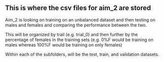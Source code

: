 ## This is where the csv files for aim_2 are stored

Aim_2 is looking on training on an unbalanced dataset and then testing on males and females and comparing the performance between the two. 

This will be organized by trail (e.g. trial_0) and then further by the percentage of females in the training sets (e.g. 0%F would be training on males whereas 100%F
would be training on only females)

Within each of the subfolders, will be the test, train, and validation datasets. 
